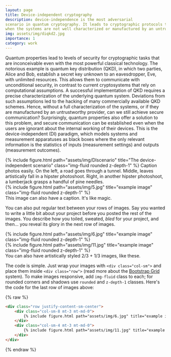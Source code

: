 ```yaml
---
layout: page
title: Device-independent cryptography
description: device-independence is the most adversarial
scenario in quantum cryptography. It leads to cryptographic protocols that are secure even
when the systems are not well characterized or manufactured by an untrusted provider.
img: assets/img/diqkd2.jpg
importance: 1
category: work
---
```


Quantum properties lead to levels of security for cryptographic tasks that are inconceivable
even with the most powerful classical technology. The notorious example is quantum key
distribution (QKD), in which two parties, Alice and Bob, establish a secret key unknown to an
eavesdropper, Eve, with unlimited resources. This allows them to communicate with unconditional
security, in contrast to current cryptosystems that rely on computational assumptions.
A successful implementation of QKD requires a precise characterization of the underlying
quantum system. Deviations from such assumptions led to the hacking of many commercially
available QKD schemes. Hence, without a full characterization of the systems, or if they are
manufactured by an untrustworthy provider, can we still achieve secure communication? Surprisingly,
quantum properties also offer a solution to this problem, and secure communication can
be established even when the users are ignorant about the internal working of their devices. This
is the device-independent (DI) paradigm, which models systems and measurement apparatuses as black boxes where the only relevant information is the statistics of inputs (measurement
settings) and outputs (measurement outcomes).


<div class="row">
    <div class="col-sm mt-3 mt-md-0">
        {% include figure.html path="assets/img/DIscenario" title="The device-independent scenario" class="img-fluid rounded z-depth-1" %}
    Caption photos easily. On the left, a road goes through a tunnel. Middle, leaves artistically fall in a hipster photoshoot. Right, in another hipster photoshoot, a lumberjack grasps a handful of pine needles.
</div>
<div class="row">
    <div class="col-sm mt-3 mt-md-0">
        {% include figure.html path="assets/img/5.jpg" title="example image" class="img-fluid rounded z-depth-1" %}
    </div>
</div>
<div class="caption">
    This image can also have a caption. It's like magic.
</div>

You can also put regular text between your rows of images.
Say you wanted to write a little bit about your project before you posted the rest of the images.
You describe how you toiled, sweated, *bled* for your project, and then... you reveal its glory in the next row of images.


<div class="row justify-content-sm-center">
    <div class="col-sm-8 mt-3 mt-md-0">
        {% include figure.html path="assets/img/6.jpg" title="example image" class="img-fluid rounded z-depth-1" %}
    </div>
    <div class="col-sm-4 mt-3 mt-md-0">
        {% include figure.html path="assets/img/11.jpg" title="example image" class="img-fluid rounded z-depth-1" %}
    </div>
</div>
<div class="caption">
    You can also have artistically styled 2/3 + 1/3 images, like these.
</div>


The code is simple.
Just wrap your images with `<div class="col-sm">` and place them inside `<div class="row">` (read more about the <a href="https://getbootstrap.com/docs/4.4/layout/grid/">Bootstrap Grid</a> system).
To make images responsive, add `img-fluid` class to each; for rounded corners and shadows use `rounded` and `z-depth-1` classes.
Here's the code for the last row of images above:

{% raw %}
```html
<div class="row justify-content-sm-center">
    <div class="col-sm-8 mt-3 mt-md-0">
        {% include figure.html path="assets/img/6.jpg" title="example image" class="img-fluid rounded z-depth-1" %}
    </div>
    <div class="col-sm-4 mt-3 mt-md-0">
        {% include figure.html path="assets/img/11.jpg" title="example image" class="img-fluid rounded z-depth-1" %}
    </div>
</div>
```
{% endraw %}
